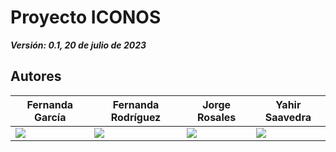 # Proyecto ICONOS
***Versión: 0.1, 20 de julio de 2023***

## Autores
| Fernanda García | Fernanda Rodríguez | Jorge Rosales | Yahir Saavedra |
| ------------- | ------------- | ------------- | ------------- |
| ![](https://gcdnb.pbrd.co/images/CfoXCusYXj1f.webp?o=1)  | ![](https://gcdnb.pbrd.co/images/spAXpyrFE5pW.webp?o=1)  | ![](https://gcdnb.pbrd.co/images/s6LWMcbKF4tB.webp?o=1)  | ![](https://gcdnb.pbrd.co/images/ewIGKRNwMbrV.webp?o=1)  |

